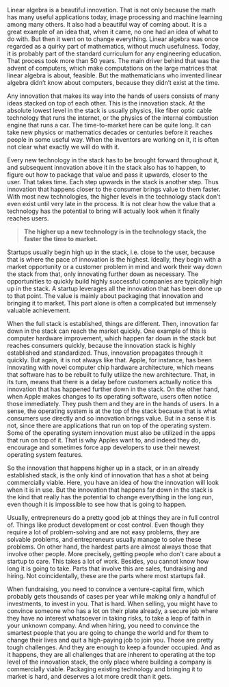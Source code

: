 Linear algebra is a beautiful innovation. That is not only because the math has many useful applications today, image processing and machine learning among many others. It also had a beautiful way of coming about. It is a great example of an idea that, when it came, no one had an idea of what to do with. But then it went on to change everything. Linear algebra was once regarded as a quirky part of mathematics, without much usefulness. Today, it is probably part of the standard curriculum for any engineering education. That process took more than 50 years. The main driver behind that was the advent of computers, which make computations on the large matrices that linear algebra is about, feasible. But the mathematicians who invented linear algebra didn’t know about computers, because they didn’t exist at the time.

Any innovation that makes its way into the hands of users consists of many ideas stacked on top of each other. This is the innovation stack. At the absolute lowest level in the stack is usually physics, like fiber optic cable technology that runs the internet, or the physics of the internal combustion engine that runs a car. The time-to-market here can be quite long. It can take new physics or mathematics decades or centuries before it reaches people in some useful way. When the inventors are working on it, it is often not clear what exactly we will do with it.

Every new technology in the stack has to be brought forward throughout it, and subsequent innovation above it in the stack also has to happen, to figure out how to package that value and pass it upwards, closer to the user. That takes time. Each step upwards in the stack is another step. Thus innovation that happens closer to the consumer brings value to them faster. With most new technologies, the higher levels in the technology stack don’t even exist until very late in the process. It is not clear how the value that a technology has the potential to bring will actually look when it finally reaches users.

> **The higher up a new technology is in the technology stack, the faster the time to market.**

Startups usually begin high up in the stack, i.e. close to the user, because that is where the pace of innovation is the highest. Ideally, they begin with a market opportunity or a customer problem in mind and work their way down the stack from that, only innovating further down as necessary. The opportunities to quickly build highly successful companies are typically high up in the stack. A startup leverages all the innovation that has been done up to that point. The value is mainly about packaging that innovation and bringing it to market. This part alone is often a complicated but immensely valuable achievement.

When the full stack is established, things are different. Then, innovation far down in the stack can reach the market quickly. One example of this is computer hardware improvement, which happen far down in the stack but reaches consumers quickly, because the innovation stack is highly established and standardized. Thus, innovation propagates through it quickly. But again, it is not always like that. Apple, for instance, has been innovating with novel computer chip hardware architecture, which means that software has to be rebuilt to fully utilize the new architecture. That, in its turn, means that there is a delay before customers actually notice this innovation that has happened further down in the stack. On the other hand, when Apple makes changes to its operating software, users often notice those immediately. They push them and they are in the hands of users. In a sense, the operating system is at the top of the stack because that is what consumers use directly and so innovation brings value. But in a sense it is not, since there are applications that run on top of the operating system. Some of the operating system innovation must also be utilized in the apps that run on top of it. That is why Apples want to, and indeed they do, encourage and sometimes force app developers to use their newest operating system features.

So the innovation that happens higher up in a stack, or in an already established stack, is the only kind of innovation that has a shot at being commercially viable. Here, you have an idea of how the innovation will look when it is in use. But the innovation that happens far down in the stack is the kind that really has the potential to change everything in the long run, even though it is impossible to see how that is going to happen.

Usually, entrepreneurs do a pretty good job at things they are in full control of. Things like product development or cost control. Even though they require a lot of problem-solving and are not easy problems, they are solvable problems, and entrepreneurs usually manage to solve these problems. On other hand, the hardest parts are almost always those that involve other people. More precisely, getting people who don't care about a startup to care. This takes a lot of work. Besides, you cannot know how long it is going to take. Parts that involve this are sales, fundraising and hiring. Not coincidentally, these are the parts where most startups fail.

When fundraising, you need to convince a venture-capital firm, which probably gets thousands of cases per year while making only a handful of investments, to invest in you. That is hard. When selling, you might have to convince someone who has a lot on their plate already, a secure job where they have no interest whatsoever in taking risks, to take a leap of faith in your unknown company. And when hiring, you need to convince the smartest people that you are going to change the world and for them to change their lives and quit a high-paying job to join you. Those are pretty tough challenges. And they are enough to keep a founder occupied. And as it happens, they are all challenges that are inherent to operating at the top level of the innovation stack, the only place where building a company is commercially viable. Packaging existing technology and bringing it to market is hard, and deserves a lot more credit than it gets.